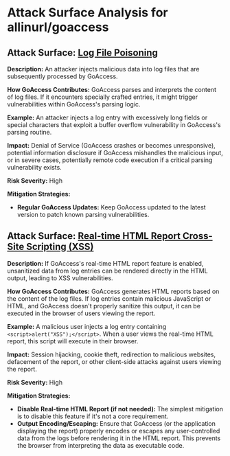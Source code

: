 # Attack Surface Analysis for allinurl/goaccess

## Attack Surface: [Log File Poisoning](./attack_surfaces/log_file_poisoning.md)

**Description:** An attacker injects malicious data into log files that are subsequently processed by GoAccess.

**How GoAccess Contributes:** GoAccess parses and interprets the content of log files. If it encounters specially crafted entries, it might trigger vulnerabilities within GoAccess's parsing logic.

**Example:** An attacker injects a log entry with excessively long fields or special characters that exploit a buffer overflow vulnerability in GoAccess's parsing routine.

**Impact:** Denial of Service (GoAccess crashes or becomes unresponsive), potential information disclosure if GoAccess mishandles the malicious input, or in severe cases, potentially remote code execution if a critical parsing vulnerability exists.

**Risk Severity:** High

**Mitigation Strategies:**
* **Regular GoAccess Updates:** Keep GoAccess updated to the latest version to patch known parsing vulnerabilities.

## Attack Surface: [Real-time HTML Report Cross-Site Scripting (XSS)](./attack_surfaces/real-time_html_report_cross-site_scripting__xss_.md)

**Description:** If GoAccess's real-time HTML report feature is enabled, unsanitized data from log entries can be rendered directly in the HTML output, leading to XSS vulnerabilities.

**How GoAccess Contributes:** GoAccess generates HTML reports based on the content of the log files. If log entries contain malicious JavaScript or HTML, and GoAccess doesn't properly sanitize this output, it can be executed in the browser of users viewing the report.

**Example:** A malicious user injects a log entry containing `<script>alert("XSS");</script>`. When a user views the real-time HTML report, this script will execute in their browser.

**Impact:** Session hijacking, cookie theft, redirection to malicious websites, defacement of the report, or other client-side attacks against users viewing the report.

**Risk Severity:** High

**Mitigation Strategies:**
* **Disable Real-time HTML Report (if not needed):** The simplest mitigation is to disable this feature if it's not a core requirement.
* **Output Encoding/Escaping:** Ensure that GoAccess (or the application displaying the report) properly encodes or escapes any user-controlled data from the logs before rendering it in the HTML report. This prevents the browser from interpreting the data as executable code.

